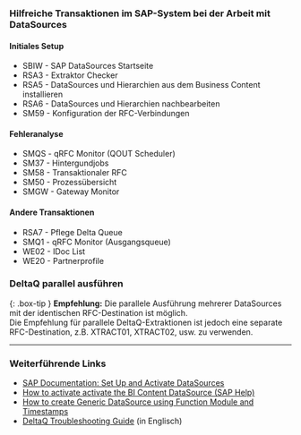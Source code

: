 ### Hilfreiche Transaktionen im SAP-System bei der Arbeit mit DataSources


#### Initiales Setup
* SBIW - SAP DataSources Startseite
* RSA3 - Extraktor Checker 
* RSA5 - DataSources und Hierarchien aus dem Business Content installieren  
* RSA6 - DataSources und Hierarchien nachbearbeiten 
* SM59 - Konfiguration der RFC-Verbindungen 


#### Fehleranalyse
* SMQS - qRFC Monitor (QOUT Scheduler)
* SM37 - Hintergundjobs
* SM58 - Transaktionaler RFC
* SM50 - Prozessübersicht
* SMGW - Gateway Monitor


#### Andere Transaktionen
* RSA7 - Pflege Delta Queue
* SMQ1 - qRFC Monitor (Ausgangsqueue)
* WE02 - IDoc List
* WE20 - Partnerprofile

### DeltaQ parallel ausführen

{: .box-tip }
**Empfehlung:** Die parallele Ausführung mehrerer DataSources mit der identischen RFC-Destination ist möglich. <br> Die Empfehlung für parallele DeltaQ-Extraktionen ist jedoch eine separate RFC-Destination, z.B. XTRACT01, XTRACT02, usw. zu verwenden. 

****
### Weiterführende Links
- [SAP Documentation: Set Up and Activate DataSources](https://help.sap.com/docs/SLH_advanced_compliance_reporting_service/7a60944343e543a1ab99e9b2904dab09/e5d447257a95416190d29638a64a5dfa.html)
- [How to activate activate the BI Content DataSource (SAP Help)](https://help.sap.com/saphelp_scm70/helpdata/ru/d8/8f5738f988d439e10000009b38f842/content.htm?no_cache=true)
- [How to create Generic DataSource using Function Module and Timestamps](https://kb.theobald-software.com/sap/create-generic-datasource-using-function-module-and-timestamps)
- [DeltaQ Troubleshooting Guide](https://support.theobald-software.com/helpdesk/KB/View/14424-deltaq-troubleshooting-guide) (in Englisch)

